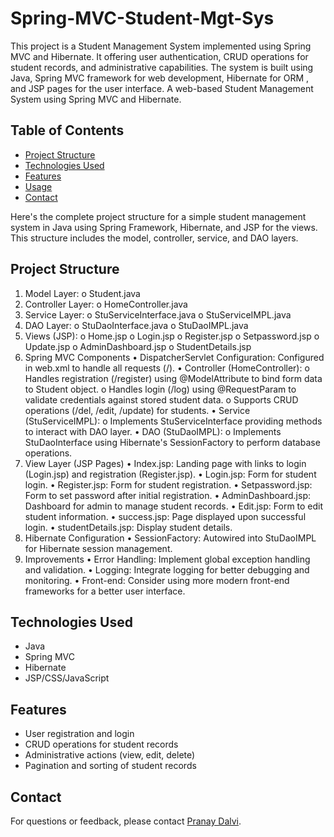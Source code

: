 # Spring-MVC-Student-Mgt-Sys
This project is a Student Management System implemented using Spring MVC and Hibernate. It offering user authentication, CRUD operations for student records, and administrative capabilities. The system is built using Java, Spring MVC framework for web development, Hibernate for ORM , and JSP pages for the user interface.
A web-based Student Management System using Spring MVC and Hibernate.

## Table of Contents
- [Project Structure](#Project-Structure)
- [Technologies Used](#technologies-used)
- [Features](#features)
- [Usage](#usage)
- [Contact](#contact)

Here's the complete project structure for a simple student management system in Java using Spring Framework, Hibernate, and JSP for the views. This structure includes the model, controller, service, and DAO layers.
## Project Structure
1.	Model Layer:
o	Student.java
2.	Controller Layer:
o	HomeController.java
3.	Service Layer:
o	StuServiceInterface.java
o	StuServiceIMPL.java
4.	DAO Layer:
o	StuDaoInterface.java
o	StuDaoIMPL.java
5.	Views (JSP):
o	Home.jsp
o	Login.jsp
o	Register.jsp
o	Setpassword.jsp
o	Update.jsp
o	AdminDashboard.jsp
o	StudentDetails.jsp
2. Spring MVC Components
•	DispatcherServlet Configuration: Configured in web.xml to handle all requests (/).
•	Controller (HomeController):
o	Handles registration (/register) using @ModelAttribute to bind form data to Student object.
o	Handles login (/log) using @RequestParam to validate credentials against stored student data.
o	Supports CRUD operations (/del, /edit, /update) for students.
•	Service (StuServiceIMPL):
o	Implements StuServiceInterface providing methods to interact with DAO layer.
•	DAO (StuDaoIMPL):
o	Implements StuDaoInterface using Hibernate's SessionFactory to perform database operations.
3. View Layer (JSP Pages)
•	Index.jsp: Landing page with links to login (Login.jsp) and registration (Register.jsp).
•	Login.jsp: Form for student login.
•	Register.jsp: Form for student registration.
•	Setpassword.jsp: Form to set password after initial registration.
•	AdminDashboard.jsp: Dashboard for admin to manage student records.
•	Edit.jsp: Form to edit student information.
•	success.jsp: Page displayed upon successful login.
•	studentDetails.jsp: Display student details.
4. Hibernate Configuration
•	SessionFactory: Autowired into StuDaoIMPL for Hibernate session management.
5. Improvements
•	Error Handling: Implement global exception handling and validation.
•	Logging: Integrate logging for better debugging and monitoring.
•	Front-end: Consider using more modern front-end frameworks for a better user interface.


## Technologies Used

- Java
- Spring MVC
- Hibernate
- JSP/CSS/JavaScript

## Features

- User registration and login
- CRUD operations for student records
- Administrative actions (view, edit, delete)
- Pagination and sorting of student records

## Contact

For questions or feedback, please contact [Pranay Dalvi](mailto:pranaydalvi122@gmail.com).
